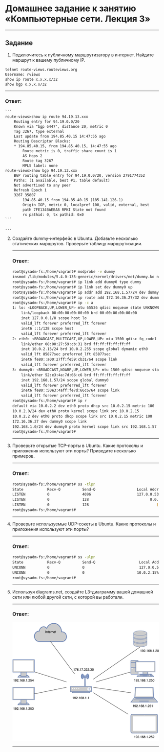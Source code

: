 # Домашнее задание к занятию «Компьютерные сети. Лекция 3»

------

## Задание

1. Подключитесь к публичному маршрутизатору в интернет. Найдите маршрут к вашему публичному IP.

 ```
telnet route-views.routeviews.org
Username: rviews
show ip route x.x.x.x/32
show bgp x.x.x.x/32
```
---
### Ответ:

    ```
    route-views>show ip route 94.19.13.xxx   
        Routing entry for 94.19.0.0/20
        Known via "bgp 6447", distance 20, metric 0
        Tag 3267, type external
        Last update from 194.85.40.15 14:47:55 ago
        Routing Descriptor Blocks:
        * 194.85.40.15, from 194.85.40.15, 14:47:55 ago
            Route metric is 0, traffic share count is 1
            AS Hops 2
            Route tag 3267
            MPLS label: none
    route-views>show bgp 94.19.13.xxx     
        BGP routing table entry for 94.19.0.0/20, version 2791774352
        Paths: (1 available, best #1, table default)
        Not advertised to any peer
        Refresh Epoch 1
        3267 35807
            194.85.40.15 from 194.85.40.15 (185.141.126.1)
            Origin IGP, metric 0, localpref 100, valid, external, best
            path 7FE134BAEBA8 RPKI State not found
            rx pathid: 0, tx pathid: 0x0
    ```

    ---

2. Создайте dummy-интерфейс в Ubuntu. Добавьте несколько статических маршрутов. Проверьте таблицу маршрутизации.
   
    ---
    ### Ответ:
    ```bash
    root@sysadm-fs:/home/vagrant# modprobe -v dummy
    insmod /lib/modules/5.4.0-135-generic/kernel/drivers/net/dummy.ko numdummies=0 
    root@sysadm-fs:/home/vagrant# ip link add dummy0 type dummy
    root@sysadm-fs:/home/vagrant# ip link set dev dummy0 up
    root@sysadm-fs:/home/vagrant# ip addr add 192.168.1.57/24 dev dummy0
    root@sysadm-fs:/home/vagrant# ip route add 172.16.36.27/32 dev dummy0
    root@sysadm-fs:/home/vagrant# ip -c a
    1: lo: <LOOPBACK,UP,LOWER_UP> mtu 65536 qdisc noqueue state UNKNOWN group default qlen 1000
        link/loopback 00:00:00:00:00:00 brd 00:00:00:00:00:00
        inet 127.0.0.1/8 scope host lo
        valid_lft forever preferred_lft forever
        inet6 ::1/128 scope host 
        valid_lft forever preferred_lft forever
    2: eth0: <BROADCAST,MULTICAST,UP,LOWER_UP> mtu 1500 qdisc fq_codel state UP group default qlen 1000
        link/ether 08:00:27:59:cb:31 brd ff:ff:ff:ff:ff:ff
        inet 10.0.2.15/24 brd 10.0.2.255 scope global dynamic eth0
        valid_lft 85877sec preferred_lft 85877sec
        inet6 fe80::a00:27ff:fe59:cb31/64 scope link 
        valid_lft forever preferred_lft forever
    3: dummy0: <BROADCAST,NOARP,UP,LOWER_UP> mtu 1500 qdisc noqueue state UNKNOWN group default qlen 1000
        link/ether 52:e3:4a:7d:66:c6 brd ff:ff:ff:ff:ff:ff
        inet 192.168.1.57/24 scope global dummy0
        valid_lft forever preferred_lft forever
        inet6 fe80::50e3:4aff:fe7d:66c6/64 scope link 
        valid_lft forever preferred_lft forever
    root@sysadm-fs:/home/vagrant# ip r
    default via 10.0.2.2 dev eth0 proto dhcp src 10.0.2.15 metric 100 
    10.0.2.0/24 dev eth0 proto kernel scope link src 10.0.2.15 
    10.0.2.2 dev eth0 proto dhcp scope link src 10.0.2.15 metric 100 
    172.16.36.27 dev dummy0 scope link 
    192.168.1.0/24 dev dummy0 proto kernel scope link src 192.168.1.57 
    root@sysadm-fs:/home/vagrant# 
    ```
    
    ---

3. Проверьте открытые TCP-порты в Ubuntu. Какие протоколы и приложения используют эти порты? Приведите несколько примеров.
   
    ---
    ### Ответ:
    ```bash
    root@sysadm-fs:/home/vagrant# ss -tlpn
    State           Recv-Q          Send-Q                   Local Address:Port                     Peer Address:Port          Process                                             
    LISTEN          0               4096                     127.0.0.53%lo:53                            0.0.0.0:*              users:(("systemd-resolve",pid=619,fd=13))          
    LISTEN          0               128                            0.0.0.0:22                            0.0.0.0:*              users:(("sshd",pid=812,fd=3))                      
    LISTEN          0               128                               [::]:22                               [::]:*              users:(("sshd",pid=812,fd=4))                      
    root@sysadm-fs:/home/vagrant# 
    ```

    ---

4. Проверьте используемые UDP-сокеты в Ubuntu. Какие протоколы и приложения используют эти порты?
    
    ---
    ### Ответ:
    ```bash
    root@sysadm-fs:/home/vagrant# ss -ulpn
    State           Recv-Q          Send-Q                    Local Address:Port                    Peer Address:Port          Process                                             
    UNCONN          0               0                         127.0.0.53%lo:53                           0.0.0.0:*              users:(("systemd-resolve",pid=619,fd=12))          
    UNCONN          0               0                        10.0.2.15%eth0:68                           0.0.0.0:*              users:(("systemd-network",pid=1362,fd=17))         
    root@sysadm-fs:/home/vagrant# 
    ```

    ---

5. Используя diagrams.net, создайте L3-диаграмму вашей домашней сети или любой другой сети, с которой вы работали.
    
    ---
    ### Ответ:
    
    ![scheme](assets/img/scheme.png)
    
    ---